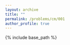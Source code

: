 ```yaml
---
layout: archive
title: ""
permalink: /problems/cm/001
author_profile: true
---
```


{% include base_path %}
